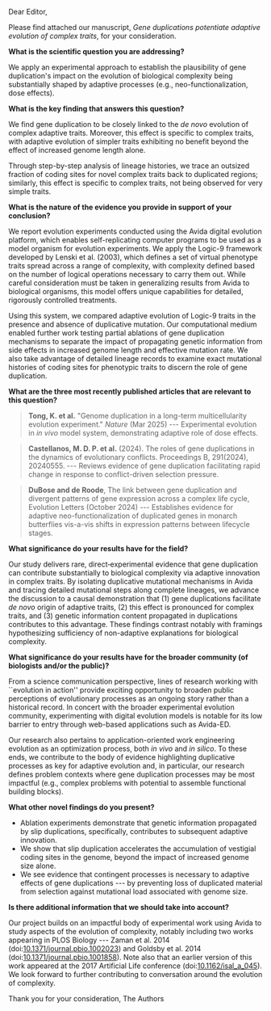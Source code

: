 Dear Editor,

Please find attached our manuscript, *Gene duplications potentiate adaptive evolution of complex traits*, for your consideration.

**What is the scientific question you are addressing?**

We apply an experimental approach to establish the plausibility of gene duplication's impact on the evolution of biological complexity being substantially shaped by adaptive processes (e.g., neo-functionalization, dose effects).

**What is the key finding that answers this question?**

We find gene duplication to be closely linked to the *de novo* evolution of complex adaptive traits.
Moreover, this effect is specific to complex traits, with adaptive evolution of simpler traits exhibiting no benefit beyond the effect of increased genome length alone.
<!-- We find the adaptive benefit of gene duplication to be strongest in enabling adaptive evolution of complex, rather than simple, traits. -->
Through step-by-step analysis of lineage histories, we trace an outsized fraction of coding sites for novel complex traits back to duplicated regions; similarly, this effect is specific to complex traits, not being observed for very simple traits.

**What is the nature of the evidence you provide in support of your conclusion?**

We report evolution experiments conducted using the Avida digital evolution platform, which enables self-replicating computer programs to be used as a model organism for evolution experiments.
We apply the Logic-9 framework developed by Lenski et al. (2003), which defines a set of virtual phenotype traits spread across a range of complexity, with complexity defined based on the number of logical operations necessary to carry them out.
While careful consideration must be taken in generalizing results from Avida to biological organisms, this model offers unique capabilities for detailed, rigorously controlled treatments.

Using this system, we compared adaptive evolution of Logic-9 traits in the presence and absence of duplicative mutation.
Our computational medium enabled further work testing partial ablations of gene duplication mechanisms to separate the impact of propagating genetic information from side effects in increased genome length and effective mutation rate.
We also take advantage of detailed lineage records to examine exact mutational histories of coding sites for phenotypic traits to discern the role of gene duplication.

**What are the three most recently published articles that are relevant to this question?**

> **Tong, K. et al.** "Genome duplication in a long-term multicellularity evolution experiment." *Nature* (Mar 2025) --- Experimental evolution in *in vivo* model system, demonstrating adaptive role of dose effects.

> **Castellanos, M. D. P. et al.** (2024). The roles of gene duplications in the dynamics of evolutionary conflicts. Proceedings B, 291(2024), 20240555. --- Reviews evidence of gene duplication facilitating rapid change in response to conflict-driven selection pressure.

> **DuBose and de Roode**, The link between gene duplication and divergent patterns of gene expression across a complex life cycle, Evolution Letters (October 2024) --- Establishes evidence for adaptive neo-functionalization of duplicated genes in monarch butterflies vis-a-vis shifts in expression patterns between lifecycle stages.

**What significance do your results have for the field?**

Our study delivers rare, direct‐experimental evidence that gene duplication can contribute substantially to biological complexity via adaptive innovation in complex traits.
By isolating duplicative mutational mechanisms in Avida and tracing detailed mutational steps along complete lineages, we advance the discussion to a causal demonstration that (1) gene duplications facilitate *de novo* origin of adaptive traits, (2) this effect is pronounced for complex traits, and (3) genetic information content propagated in duplications contributes to this advantage.
These findings contrast notably with framings hypothesizing sufficiency of non-adaptive explanations for biological complexity.
<!-- As such, this work provides a cornerstone complementary to comparative approaches in natural history. -->


**What significance do your results have for the broader community (of biologists and/or the public)?**

From a science communication perspective, lines of research working with ``evolution in action'' provide exciting opportunity to broaden public perceptions of evolutionary processes as an ongoing story rather than a historical record.
In concert with the broader experimental evolution community, experimenting with digital evolution models is notable for its low barrier to entry through web-based applications such as Avida-ED.

Our research also pertains to application-oriented work engineering evolution as an optimization process, both *in vivo* and *in silico*.
To these ends, we contribute to the body of evidence highlighting duplicative processes as key for adaptive evolution and, in particular, our research defines problem contexts where gene duplication processes may be most impactful (e.g., complex problems with potential to assemble functional building blocks).

**What other novel findings do you present?**

- Ablation experiments demonstrate that genetic information propagated by slip duplications, specifically, contributes to subsequent adaptive innovation.
- We show that slip duplication accelerates the accumulation of vestigial coding sites in the genome, beyond the impact of increased genome size alone.
- We see evidence that contingent processes is necessary to adaptive effects of gene duplications --- by preventing loss of duplicated material from selection against mutational load associated with genome size.

**Is there additional information that we should take into account?**

Our project builds on an impactful body of experimental work using Avida to study aspects of the evolution of complexity, notably including two works appearing in PLOS Biology --- Zaman et al. 2014 (doi:[10.1371/journal.pbio.1002023](https://doi.org/10.1371/journal.pbio.1002023)) and Goldsby et al. 2014 (doi:[10.1371/journal.pbio.1001858](https://doi.org/10.1371/journal.pbio.1001858)).
Note also that an earlier version of this work appeared at the 2017 Artificial Life conference (doi:[10.1162/isal_a_045](https://doi.org/10.1162/isal_a_045)).
We look forward to further contributing to conversation around the evolution of complexity.

Thank you for your consideration,
The Authors
